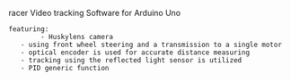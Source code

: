 racer
 Video tracking Software for Arduino Uno

    featuring:
			- Huskylens camera
       - using front wheel steering and a transmission to a single motor
       - optical encoder is used for accurate distance measuring
       - tracking using the reflected light sensor is utilized 
       - PID generic function